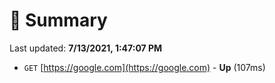 # 📖 Summary
Last updated: **7/13/2021, 1:47:07 PM**

- `GET` [https://google.com](https://google.com) - **Up** (107ms)
